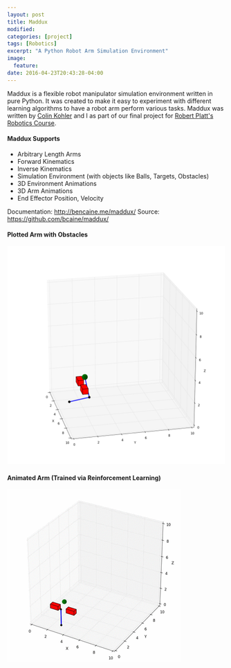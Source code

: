 ```yaml
---
layout: post
title: Maddux
modified:
categories: [project]
tags: [Robotics]
excerpt: "A Python Robot Arm Simulation Environment"
image:
  feature:
date: 2016-04-23T20:43:28-04:00
---
```


Maddux is a flexible robot manipulator simulation environment written in pure Python. It was created to make it easy to experiment with different learning algorithms to have a robot arm perform various tasks. Maddux was written by [Colin Kohler](https://github.com/ColinKohler) and I as part of our final project for [Robert Platt's Robotics Course](http://www.ccs.neu.edu/home/rplatt/cs5335_2016/index.html).

#### Maddux Supports

* Arbitrary Length Arms
* Forward Kinematics
* Inverse Kinematics
* Simulation Environment (with objects like Balls, Targets, Obstacles)
* 3D Environment Animations
* 3D Arm Animations
* End Effector Position, Velocity

Documentation: http://bencaine.me/maddux/
Source: https://github.com/bcaine/maddux/

#### Plotted Arm with Obstacles
![Maddux Arm](../../project_images/maddux_arm.png)

#### Animated Arm (Trained via Reinforcement Learning)
![Maddux Animation](../../project_images/maddux_animation.gif)


